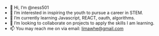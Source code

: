 - 👋 Hi, I’m @ness501
- 👀 I’m interested in inspiring the youth to pursue a career in STEM.
- 🌱 I’m currently learning Javascript, REACT, oauth, algorithms.
- 💞️ I’m looking to collaborate on projects to apply the skills I am learning.
- 📫 You may reach me on via email: limawhe@gmail.com

<!---
ness501/ness501 is a ✨ special ✨ repository because its `README.md` (this file) appears on your GitHub profile.
You can click the Preview link to take a look at your changes.
--->
